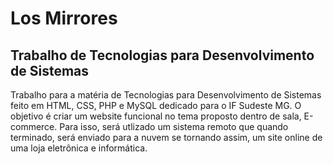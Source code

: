 # Los Mirrores
## Trabalho de Tecnologias para Desenvolvimento de Sistemas
Trabalho para a matéria de Tecnologias para Desenvolvimento de Sistemas feito em HTML, CSS, PHP e MySQL dedicado para o IF Sudeste MG. O objetivo é criar um website funcional no tema proposto dentro de sala, E-commerce. Para isso, será utlizado um sistema remoto que quando terminado, será enviado para a nuvem se tornando assim, um site online de uma loja eletrônica e informática.
